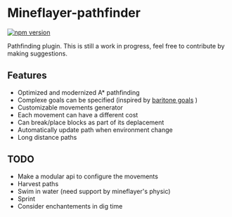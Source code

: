 # Mineflayer-pathfinder

[![npm version](https://badge.fury.io/js/mineflayer-pathfinder.svg)](https://badge.fury.io/js/mineflayer-pathfinder)

Pathfinding plugin. This is still a work in progress, feel free to contribute by making suggestions.

## Features
 * Optimized and modernized A* pathfinding
 * Complexe goals can be specified (inspired by [baritone goals](https://github.com/cabaletta/baritone/blob/master/FEATURES.md#goals) )
 * Customizable movements generator
 * Each movement can have a different cost
 * Can break/place blocks as part of its deplacement
 * Automatically update path when environment change
 * Long distance paths

## TODO
* Make a modular api to configure the movements
* Harvest paths
* Swim in water (need support by mineflayer's physic)
* Sprint
* Consider enchantements in dig time
